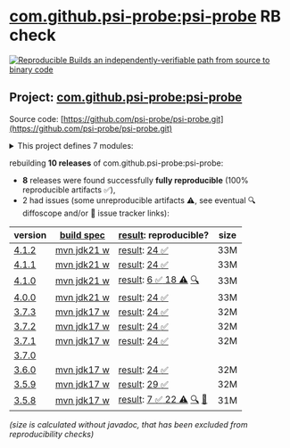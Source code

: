 [com.github.psi-probe:psi-probe](https://central.sonatype.com/artifact/com.github.psi-probe/psi-probe/versions) RB check
=======

[![Reproducible Builds](https://reproducible-builds.org/images/logos/rb.svg) an independently-verifiable path from source to binary code](https://reproducible-builds.org/)

## Project: [com.github.psi-probe:psi-probe](https://central.sonatype.com/artifact/com.github.psi-probe/psi-probe/versions)

Source code: [https://github.com/psi-probe/psi-probe.git](https://github.com/psi-probe/psi-probe.git)

<details><summary>This project defines 7 modules:</summary>

* [com.github.psi-probe:psi-probe](https://central.sonatype.com/artifact/com.github.psi-probe/psi-probe/4.1.2)
* [com.github.psi-probe:psi-probe-core](https://central.sonatype.com/artifact/com.github.psi-probe/psi-probe-core/4.1.2)
* [com.github.psi-probe:psi-probe-rest](https://central.sonatype.com/artifact/com.github.psi-probe/psi-probe-rest/4.1.2)
* [com.github.psi-probe:psi-probe-tomcat7](https://central.sonatype.com/artifact/com.github.psi-probe/psi-probe-tomcat7/4.1.2)
* [com.github.psi-probe:psi-probe-tomcat85](https://central.sonatype.com/artifact/com.github.psi-probe/psi-probe-tomcat85/4.1.2)
* [com.github.psi-probe:psi-probe-tomcat9](https://central.sonatype.com/artifact/com.github.psi-probe/psi-probe-tomcat9/4.1.2)
* [com.github.psi-probe:psi-probe-web](https://central.sonatype.com/artifact/com.github.psi-probe/psi-probe-web/4.1.2)
</details>

rebuilding **10 releases** of com.github.psi-probe:psi-probe:
- **8** releases were found successfully **fully reproducible** (100% reproducible artifacts :white_check_mark:),
- 2 had issues (some unreproducible artifacts :warning:, see eventual :mag: diffoscope and/or :memo: issue tracker links):

| version | [build spec](/BUILDSPEC.md) | [result](https://reproducible-builds.org/docs/jvm/): reproducible? | size |
| -- | --------- | ------ | -- |
| [4.1.2](https://central.sonatype.com/artifact/com.github.psi-probe/psi-probe/4.1.2/pom) | [mvn jdk21 w](psi-probe-4.1.2.buildspec) | [result](psi-probe-4.1.2.buildinfo): [24 :white_check_mark: ](psi-probe-4.1.2.buildcompare) | 33M |
| [4.1.1](https://central.sonatype.com/artifact/com.github.psi-probe/psi-probe/4.1.1/pom) | [mvn jdk21 w](psi-probe-4.1.1.buildspec) | [result](psi-probe-4.1.1.buildinfo): [24 :white_check_mark: ](psi-probe-4.1.1.buildcompare) | 33M |
| [4.1.0](https://central.sonatype.com/artifact/com.github.psi-probe/psi-probe/4.1.0/pom) | [mvn jdk21 w](psi-probe-4.1.0.buildspec) | [result](psi-probe-4.1.0.buildinfo): [6 :white_check_mark:  18 :warning:](psi-probe-4.1.0.buildcompare) [:mag:](psi-probe-4.1.0.diffoscope) | 33M |
| [4.0.0](https://central.sonatype.com/artifact/com.github.psi-probe/psi-probe/4.0.0/pom) | [mvn jdk21 w](psi-probe-4.0.0.buildspec) | [result](psi-probe-4.0.0.buildinfo): [24 :white_check_mark: ](psi-probe-4.0.0.buildcompare) | 33M |
| [3.7.3](https://central.sonatype.com/artifact/com.github.psi-probe/psi-probe/3.7.3/pom) | [mvn jdk17 w](psi-probe-3.7.3.buildspec) | [result](psi-probe-3.7.3.buildinfo): [24 :white_check_mark: ](psi-probe-3.7.3.buildcompare) | 32M |
| [3.7.2](https://central.sonatype.com/artifact/com.github.psi-probe/psi-probe/3.7.2/pom) | [mvn jdk17 w](psi-probe-3.7.2.buildspec) | [result](psi-probe-3.7.2.buildinfo): [24 :white_check_mark: ](psi-probe-3.7.2.buildcompare) | 32M |
| [3.7.1](https://central.sonatype.com/artifact/com.github.psi-probe/psi-probe/3.7.1/pom) | [mvn jdk17 w](psi-probe-3.7.1.buildspec) | [result](psi-probe-3.7.1.buildinfo): [24 :white_check_mark: ](psi-probe-3.7.1.buildcompare) | 32M |
| [3.7.0](https://central.sonatype.com/artifact/com.github.psi-probe/psi-probe/3.7.0/pom) | | | |
| [3.6.0](https://central.sonatype.com/artifact/com.github.psi-probe/psi-probe/3.6.0/pom) | [mvn jdk17 w](psi-probe-3.6.0.buildspec) | [result](psi-probe-3.6.0.buildinfo): [24 :white_check_mark: ](psi-probe-3.6.0.buildcompare) | 32M |
| [3.5.9](https://central.sonatype.com/artifact/com.github.psi-probe/psi-probe/3.5.9/pom) | [mvn jdk17 w](psi-probe-3.5.9.buildspec) | [result](psi-probe-3.5.9.buildinfo): [29 :white_check_mark: ](psi-probe-3.5.9.buildcompare) | 32M |
| [3.5.8](https://central.sonatype.com/artifact/com.github.psi-probe/psi-probe/3.5.8/pom) | [mvn jdk17 w](psi-probe-3.5.8.buildspec) | [result](psi-probe-3.5.8.buildinfo): [7 :white_check_mark:  22 :warning:](psi-probe-3.5.8.buildcompare) [:mag:](psi-probe-3.5.8.diffoscope) [:memo:](https://github.com/psi-probe/psi-probe/pull/2114) | 31M |

<i>(size is calculated without javadoc, that has been excluded from reproducibility checks)</i>
